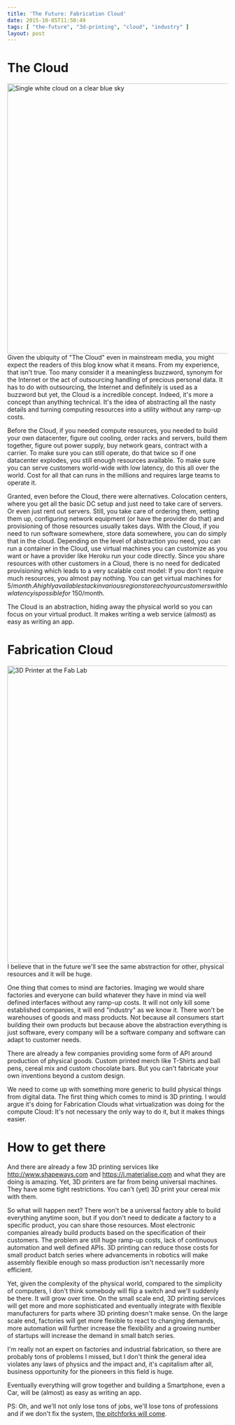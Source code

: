 ```yaml
---
title: 'The Future: Fabrication Cloud'
date: 2015-10-05T11:50:49
tags: [ "the-future", "3d-printing", "cloud", "industry" ]
layout: post
---
```

# The Cloud
<a data-flickr-embed="true"  href="https://www.flickr.com/photos/horiavarlan/4777129318" title="Single white cloud on a clear blue sky"><img src="https://farm5.staticflickr.com/4079/4777129318_934309e7af_b.jpg" width="1024" height="616" alt="Single white cloud on a clear blue sky"></a><script async src="//embedr.flickr.com/assets/client-code.js" charset="utf-8"></script>
Given the ubiquity of "The Cloud" even in mainstream media, you might expect the readers of this blog know what it means. From my experience, that isn't true. Too many consider it a meaningless buzzword, synonym for the Internet or the act of outsourcing handling of precious personal data. It has to do with outsourcing, the Internet and definitely is used as a buzzword but yet, the Cloud is a incredible concept. Indeed, it's more a concept than anything technical. It's the idea of abstracting all the nasty details and turning computing resources into a utility without any ramp-up costs.

Before the Cloud, if you needed compute resources, you needed to build your own datacenter, figure out cooling, order racks and servers, build them together, figure out power supply, buy network gears, contract with a carrier. To make sure you can still operate, do that twice so if one datacenter explodes, you still enough resources available. To make sure you can serve customers world-wide with low latency, do this all over the world.
Cost for all that can runs in the millions and requires large teams to operate it.

Granted, even before the Cloud, there were alternatives. Colocation centers, where you get all the basic DC setup and just need to take care of servers. Or even just rent out servers. Still, you take care of ordering them, setting them up, configuring network equipment (or have the provider do that) and provisioning of those resources usually takes days. With the Cloud, if you need to run software somewhere, store data somewhere, you can do simply that in the cloud. Depending on the level of abstraction you need, you can run a container in the Cloud, use virtual machines you can customize as you want or have a provider like Heroku run your code directly. Since you share resources with other customers in a Cloud, there is no need for dedicated provisioning which leads to a very scalable cost model: If you don't require much resources, you almost pay nothing. You can get virtual machines for $5/month. A highly available stack in various regions to reach your customers with low latency is possible for ~$150/month.

The Cloud is an abstraction, hiding away the physical world so you can focus on your virtual product. It makes writing a web service (almost) as easy as writing an app.

# Fabrication Cloud
<a data-flickr-embed="true"  href="https://www.flickr.com/photos/kakissel/6165114664/" title="3D Printer at the Fab Lab"><img src="https://farm7.staticflickr.com/6165/6165114664_5fab6e38ff_b.jpg" width="1024" height="678" alt="3D Printer at the Fab Lab"></a><script async src="//embedr.flickr.com/assets/client-code.js" charset="utf-8"></script>
I believe that in the future we'll see the same abstraction for other, physical resources and it will be huge.

One thing that comes to mind are factories. Imaging we would share factories and everyone can build whatever they have in mind via well defined interfaces without any ramp-up costs. It will not only kill some established companies, it will end "industry" as we know it. There won't be warehouses of goods and mass products. Not because all consumers start building their own products but because above the abstraction everything is just software, every company will be a software company and software can adapt to customer needs.

There are already a few companies providing some form of API around production of physical goods. Custom printed merch like T-Shirts and ball pens, cereal mix and custom chocolate bars. But you can't fabricate your own inventions beyond a custom design.

We need to come up with something more generic to build physical things from digital data. The first thing which comes to mind is 3D printing. I would argue it's doing for Fabrication Clouds what virtualization was doing for the compute Cloud: It's not necessary the only way to do it, but it makes things easier.

# How to get there
And there are already a few 3D printing services like http://www.shapeways.com and https://i.materialise.com and what they are doing is amazing. Yet, 3D printers are far from being universal machines. They have some tight restrictions. You can't (yet) 3D print your cereal mix with them.

So what will happen next? There won't be a universal factory able to build everything anytime soon, but if you don't need to dedicate a factory to a specific product, you can share those resources.
Most electronic companies already build products based on the specification of their customers. The problem are still huge ramp-up costs, lack of continuous automation and well defined APIs. 3D printing can reduce those costs for small product batch series where advancements in robotics will make assembly flexible enough so mass production isn't necessarily more efficient.

Yet, given the complexity of the physical world, compared to the simplicity of computers, I don't think somebody will flip a switch and we'll suddenly be there. It will grow over time. On the small scale end, 3D printing services will get more and more sophisticated and eventually integrate with flexible manufacturers for parts where 3D printing doesn't make sense. On the large scale end, factories will get more flexible to react to changing demands, more automation will further increase the flexibility and a growing number of startups will increase the demand in small batch series.

I'm really not an expert on factories and industrial fabrication, so there are probably tons of problems I missed, but I don't think the general idea violates any laws of physics and the impact and, it's capitalism after all, business opportunity for the pioneers in this field is huge.

Eventually everything will grow together and building a Smartphone, even a Car, will be (almost) as easy as writing an app.

PS: Oh, and we'll not only lose tons of jobs, we'll lose tons of professions and if we don't fix the system, [the pitchforks will come](http://www.politico.com/magazine/story/2014/06/the-pitchforks-are-coming-for-us-plutocrats-108014).
